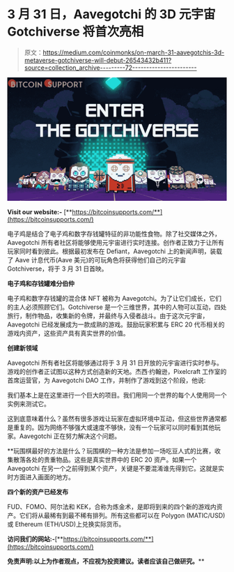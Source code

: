 # 3 月 31 日，Aavegotchi 的 3D 元宇宙 Gotchiverse 将首次亮相

> 原文：<https://medium.com/coinmonks/on-march-31-aavegotchis-3d-metaverse-gotchiverse-will-debut-26543432b411?source=collection_archive---------72----------------------->

![](img/85a5f0dee18ec5616bba8bbea2c8d81d.png)

**Visit our website:-** [**https://bitcoinsupports.com/**](https://bitcoinsupports.com/)

电子鸡是结合了电子鸡和数字存钱罐特征的非功能性食物。除了社交媒体之外，Aavegotchi 所有者社区将能够使用元宇宙进行实时连接。创作者正致力于让所有玩家同时看到彼此。根据最初发布在 Defiant，Aavegotchi 上的新闻声明，装载了 Aave 计息代币(Aave 美元)的可玩角色将获得他们自己的元宇宙 Gotchiverse，将于 3 月 31 日首映。

**电子鸡和存钱罐难分伯仲**

电子鸡和数字存钱罐的混合体 NFT 被称为 Aavegotchi。为了让它们成长，它们的主人必须照顾它们。Gotchiverse 是一个三维世界，其中的人物可以互动，四处旅行，制作物品，收集新的令牌，并最终与入侵者战斗。由于这次元宇宙，Aavegotchi 已经发展成为一款成熟的游戏。鼓励玩家积累与 ERC 20 代币相关的游戏内资产，这些资产具有真实世界的价值。

**创建新领域**

Aavegotchi 所有者社区将能够通过将于 3 月 31 日开放的元宇宙进行实时参与。游戏的创作者正试图以这种方式创造新的天地。杰西·约翰逊，Pixelcraft 工作室的首席运营官，为 Aavegotchi DAO 工作，并制作了游戏到这个阶段，他说:

我们基本上是在这里进行一个巨大的项目。我们用同一个世界的每个人使用同一个实例来测试它。

这到底意味着什么？虽然有很多游戏让玩家在虚拟环境中互动，但这些世界通常都是重复的。因为网络不够强大或速度不够快，没有一个玩家可以同时看到其他玩家。Aavegotchi 正在努力解决这个问题。

**玩围棋最好的方法是什么？玩围棋的一种方法是参加一场吃豆人式的比赛，收集散落各处的贵重物品。这些是真实世界中的 ERC 20 资产。如果一个 Aavegotchi 在另一个之前得到某个资产，关键是不要混淆谁先得到它。这就是实时方面进入画面的地方。

**四个新的资产已经发布**

FUD、FOMO、阿尔法和 KEK，合称为炼金术，是即将到来的四个新的游戏内资产。它们将从最稀有到最不稀有排列。所有这些都可以在 Polygon (MATIC/USD)或 Ethereum (ETH/USD)上兑换实际货币。

**访问我们的网站:-**[**https://bitcoinsupports.com/**](https://bitcoinsupports.com/)

**免责声明:以上为作者观点，不应视为投资建议。读者应该自己做研究。****